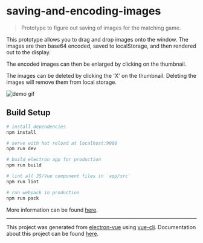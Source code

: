 # saving-and-encoding-images

> Prototype to figure out saving of images for the matching game.

This prototype allows you to drag and drop images onto the window. The images are then base64 encoded, saved to localStorage, and then rendered out to the display.

The encoded images can then be enlarged by clicking on the thumbnail.

The images can be deleted by clicking the 'X' on the thumbnail. Deleting the images will remove them from local storage.

![demo gif](readme-attachments/aaaaaand-done.gif)

## Build Setup

``` bash
# install dependencies
npm install

# serve with hot reload at localhost:9080
npm run dev

# build electron app for production
npm run build

# lint all JS/Vue component files in `app/src`
npm run lint

# run webpack in production
npm run pack
```
More information can be found [here](https://simulatedgreg.gitbooks.io/electron-vue/content/docs/npm_scripts.html).

---

This project was generated from [electron-vue](https://github.com/SimulatedGREG/electron-vue) using [vue-cli](https://github.com/vuejs/vue-cli). Documentation about this project can be found [here](https://simulatedgreg.gitbooks.io/electron-vue/content/index.html).
